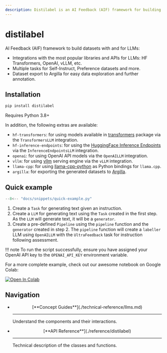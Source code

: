 ```yaml
---
description: Distilabel is an AI Feedback (AIF) framework for building datasets with and for LLMs.
---
```

# distilabel

AI Feedback (AIF) framework to build datasets with and for LLMs:

- Integrations with the most popular libraries and APIs for LLMs: HF Transformers, OpenAI, vLLM, etc.
- Multiple tasks for Self-Instruct, Preference datasets and more.
- Dataset export to Argilla for easy data exploration and further annotation.

## Installation

```sh
pip install distilabel
```
Requires Python 3.8+

In addition, the following extras are available:

- `hf-transformers`: for using models available in [transformers](https://github.com/huggingface/transformers) package via the `TransformersLLM` integration.
- `hf-inference-endpoints`: for using the [HuggingFace Inference Endpoints](https://huggingface.co/inference-endpoints) via the `InferenceEndpointsLLM` integration.
- `openai`: for using OpenAI API models via the `OpenAILLM` integration.
- `vllm`: for using [vllm](https://github.com/vllm-project/vllm) serving engine via the `vLLM` integration.
- `llama-cpp`: for using [llama-cpp-python](https://github.com/abetlen/llama-cpp-python) as Python bindings for `llama.cpp`.
- `argilla`: for exporting the generated datasets to [Argilla](https://argilla.io/).

## Quick example

```python
--8<-- "docs/snippets/quick-example.py"
```

1. Create a `Task` for generating text given an instruction.
2. Create a `LLM` for generating text using the `Task` created in the first step. As the `LLM` will generate text, it will be a `generator`.
3. Create a pre-defined `Pipeline` using the `pipeline` function and the `generator` created in step 2. The `pipeline` function
will create a `labeller` LLM using `OpenAILLM` with the `UltraFeedback` task for instruction following assessment.

!!! note
    To run the script successfully, ensure you have assigned your OpenAI API key to the `OPENAI_API_KEY` environment variable.

For a more complete example, check out our awesome notebook on Google Colab:

[![Open In Colab](https://colab.research.google.com/assets/colab-badge.svg)](https://colab.research.google.com/drive/1rO1-OlLFPBC0KPuXQOeMpZOeajiwNoMy?usp=sharing)

## Navigation

<div class="grid cards" markdown>

-   <p align="center"> [**Concept Guides**](./technical-reference/llms.md)</p>

    ---

    Understand the components and their interactions.

-   <p align="center"> [**API Reference**](./reference/distilabel)</p>

    ---

    Technical description of the classes and functions.

</div>
